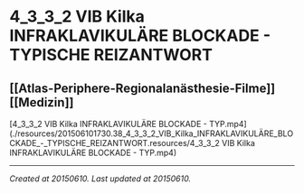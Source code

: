 # 4_3_3_2 VIB Kilka INFRAKLAVIKULÄRE BLOCKADE - TYPISCHE REIZANTWORT
 [[Atlas-Periphere-Regionalanästhesie-Filme]] [[Medizin]] 
---



[4\_3\_3\_2 VIB Kilka INFRAKLAVIKULÄRE BLOCKADE - TYP.mp4](./resources/201506101730.38_4_3_3_2_VIB_Kilka_INFRAKLAVIKULÄRE_BLOCKADE_-_TYPISCHE_REIZANTWORT.resources/4_3_3_2 VIB Kilka INFRAKLAVIKULÄRE BLOCKADE - TYP.mp4)

---

_Created at 20150610._
_Last updated at 20150610._



